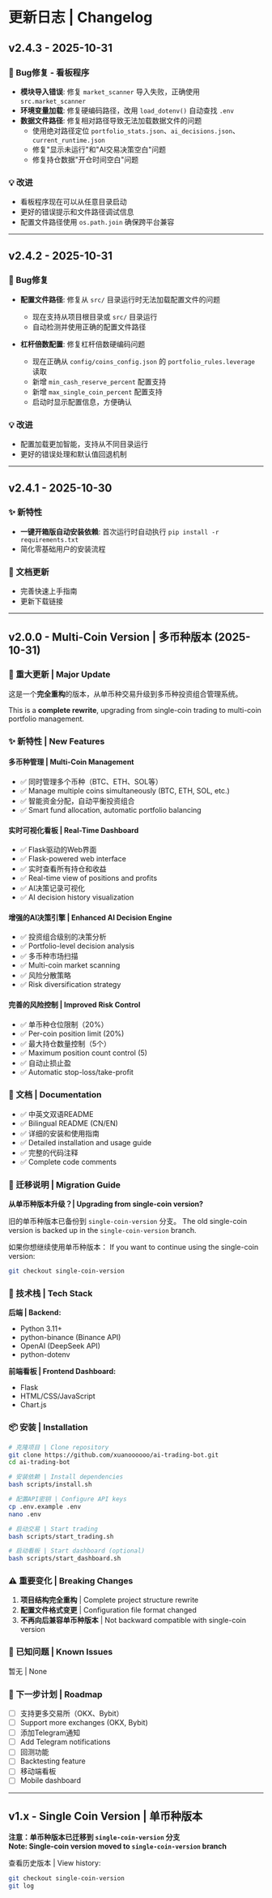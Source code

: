 # 更新日志 | Changelog

## v2.4.3 - 2025-10-31

### 🐛 Bug修复 - 看板程序
- **模块导入错误**: 修复 `market_scanner` 导入失败，正确使用 `src.market_scanner`
- **环境变量加载**: 修复硬编码路径，改用 `load_dotenv()` 自动查找 `.env`
- **数据文件路径**: 修复相对路径导致无法加载数据文件的问题
  - 使用绝对路径定位 `portfolio_stats.json`、`ai_decisions.json`、`current_runtime.json`
  - 修复"显示未运行"和"AI交易决策空白"问题
  - 修复持仓数据"开仓时间空白"问题

### 💡 改进
- 看板程序现在可以从任意目录启动
- 更好的错误提示和文件路径调试信息
- 配置文件路径使用 `os.path.join` 确保跨平台兼容

---

## v2.4.2 - 2025-10-31

### 🐛 Bug修复
- **配置文件路径**: 修复从 `src/` 目录运行时无法加载配置文件的问题
  - 现在支持从项目根目录或 `src/` 目录运行
  - 自动检测并使用正确的配置文件路径
  
- **杠杆倍数配置**: 修复杠杆倍数硬编码问题
  - 现在正确从 `config/coins_config.json` 的 `portfolio_rules.leverage` 读取
  - 新增 `min_cash_reserve_percent` 配置支持
  - 新增 `max_single_coin_percent` 配置支持
  - 启动时显示配置信息，方便确认

### 💡 改进
- 配置加载更加智能，支持从不同目录运行
- 更好的错误处理和默认值回退机制

---

## v2.4.1 - 2025-10-30

### ✨ 新特性
- **一键开箱版自动安装依赖**: 首次运行时自动执行 `pip install -r requirements.txt`
- 简化零基础用户的安装流程

### 📝 文档更新
- 完善快速上手指南
- 更新下载链接

---

## v2.0.0 - Multi-Coin Version | 多币种版本 (2025-10-31)

### 🎉 重大更新 | Major Update

这是一个**完全重构**的版本，从单币种交易升级到多币种投资组合管理系统。

This is a **complete rewrite**, upgrading from single-coin trading to multi-coin portfolio management.

### ✨ 新特性 | New Features

#### 多币种管理 | Multi-Coin Management
- ✅ 同时管理多个币种（BTC、ETH、SOL等）
- ✅ Manage multiple coins simultaneously (BTC, ETH, SOL, etc.)
- ✅ 智能资金分配，自动平衡投资组合
- ✅ Smart fund allocation, automatic portfolio balancing

#### 实时可视化看板 | Real-Time Dashboard
- ✅ Flask驱动的Web界面
- ✅ Flask-powered web interface
- ✅ 实时查看所有持仓和收益
- ✅ Real-time view of positions and profits
- ✅ AI决策记录可视化
- ✅ AI decision history visualization

#### 增强的AI决策引擎 | Enhanced AI Decision Engine
- ✅ 投资组合级别的决策分析
- ✅ Portfolio-level decision analysis
- ✅ 多币种市场扫描
- ✅ Multi-coin market scanning
- ✅ 风险分散策略
- ✅ Risk diversification strategy

#### 完善的风险控制 | Improved Risk Control
- ✅ 单币种仓位限制（20%）
- ✅ Per-coin position limit (20%)
- ✅ 最大持仓数量控制（5个）
- ✅ Maximum position count control (5)
- ✅ 自动止损止盈
- ✅ Automatic stop-loss/take-profit

### 📝 文档 | Documentation
- ✅ 中英文双语README
- ✅ Bilingual README (CN/EN)
- ✅ 详细的安装和使用指南
- ✅ Detailed installation and usage guide
- ✅ 完整的代码注释
- ✅ Complete code comments

### 🔄 迁移说明 | Migration Guide

**从单币种版本升级？| Upgrading from single-coin version?**

旧的单币种版本已备份到 `single-coin-version` 分支。
The old single-coin version is backed up in the `single-coin-version` branch.

如果你想继续使用单币种版本：
If you want to continue using the single-coin version:

```bash
git checkout single-coin-version
```

### 🔧 技术栈 | Tech Stack

**后端 | Backend:**
- Python 3.11+
- python-binance (Binance API)
- OpenAI (DeepSeek API)
- python-dotenv

**前端看板 | Frontend Dashboard:**
- Flask
- HTML/CSS/JavaScript
- Chart.js

### 📦 安装 | Installation

```bash
# 克隆项目 | Clone repository
git clone https://github.com/xuanoooooo/ai-trading-bot.git
cd ai-trading-bot

# 安装依赖 | Install dependencies
bash scripts/install.sh

# 配置API密钥 | Configure API keys
cp .env.example .env
nano .env

# 启动交易 | Start trading
bash scripts/start_trading.sh

# 启动看板 | Start dashboard (optional)
bash scripts/start_dashboard.sh
```

### ⚠️ 重要变化 | Breaking Changes

1. **项目结构完全重构** | Complete project structure rewrite
2. **配置文件格式变更** | Configuration file format changed
3. **不再向后兼容单币种版本** | Not backward compatible with single-coin version

### 🐛 已知问题 | Known Issues

暂无 | None

### 📅 下一步计划 | Roadmap

- [ ] 支持更多交易所（OKX、Bybit）
- [ ] Support more exchanges (OKX, Bybit)
- [ ] 添加Telegram通知
- [ ] Add Telegram notifications
- [ ] 回测功能
- [ ] Backtesting feature
- [ ] 移动端看板
- [ ] Mobile dashboard

---

## v1.x - Single Coin Version | 单币种版本

**注意：单币种版本已迁移到 `single-coin-version` 分支**  
**Note: Single-coin version moved to `single-coin-version` branch**

查看历史版本 | View history:
```bash
git checkout single-coin-version
git log
```
